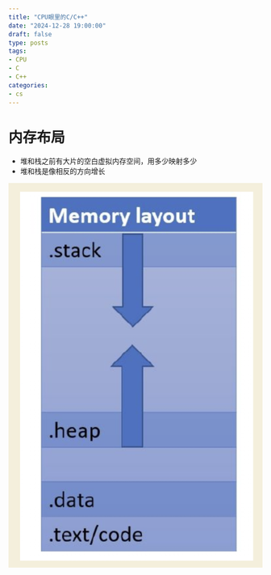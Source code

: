 ```yaml
---
title: "CPU眼里的C/C++"
date: "2024-12-28 19:00:00"
draft: false
type: posts
tags:
- CPU
- C
- C++
categories:
- cs
---
```




# 内存布局

- 堆和栈之前有大片的空白虚拟内存空间，用多少映射多少
- 堆和栈是像相反的方向增长

![image-20241228193129302|200](./atta/image-20241228193129302.png)


